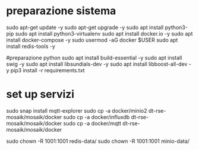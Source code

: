 # preparazione sistema
sudo apt-get update -y
sudo apt-get upgrade -y
sudo apt install python3-pip
sudo apt install python3-virtualenv
sudo apt  install docker.io -y
sudo apt  install docker-compose -y
sudo usermod -aG docker $USER
sudo apt install redis-tools -y

#preparazione python
sudo apt install build-essential -y
sudo apt install swig -y
sudo apt install libsundials-dev -y
sudo apt install libboost-all-dev  -y
pip3 install -r requirements.txt

# set up servizi
sudo snap install mqtt-explorer
sudo cp -a docker/minio2     dt-rse-mosaik/mosaik/docker
sudo cp -a docker/influxdb   dt-rse-mosaik/mosaik/docker
sudo cp -a docker/mqtt        dt-rse-mosaik/mosaik/docker

sudo chown -R 1001:1001 redis-data/
sudo chown -R 1001:1001 minio-data/

